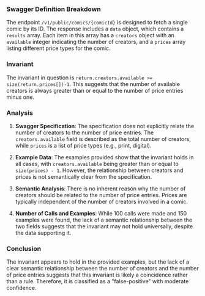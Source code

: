 ### Swagger Definition Breakdown
The endpoint `/v1/public/comics/{comicId}` is designed to fetch a single comic by its ID. The response includes a `data` object, which contains a `results` array. Each item in this array has a `creators` object with an `available` integer indicating the number of creators, and a `prices` array listing different price types for the comic.

### Invariant
The invariant in question is `return.creators.available >= size(return.prices[])-1`. This suggests that the number of available creators is always greater than or equal to the number of price entries minus one.

### Analysis
1. **Swagger Specification**: The specification does not explicitly relate the number of creators to the number of price entries. The `creators.available` field is described as the total number of creators, while `prices` is a list of price types (e.g., print, digital).

2. **Example Data**: The examples provided show that the invariant holds in all cases, with `creators.available` being greater than or equal to `size(prices) - 1`. However, the relationship between creators and prices is not semantically clear from the specification.

3. **Semantic Analysis**: There is no inherent reason why the number of creators should be related to the number of price entries. Prices are typically independent of the number of creators involved in a comic.

4. **Number of Calls and Examples**: While 100 calls were made and 150 examples were found, the lack of a semantic relationship between the two fields suggests that the invariant may not hold universally, despite the data supporting it.

### Conclusion
The invariant appears to hold in the provided examples, but the lack of a clear semantic relationship between the number of creators and the number of price entries suggests that this invariant is likely a coincidence rather than a rule. Therefore, it is classified as a "false-positive" with moderate confidence.
